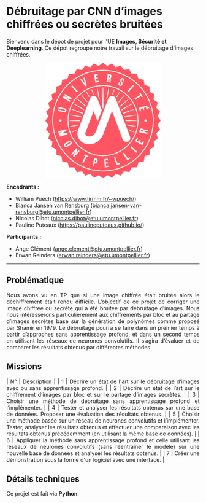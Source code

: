 # Débruitage par CNN d’images chiffrées ou secrètes bruitées

Bienvenu dans le dépot de projet pour l'UE __Images, Sécurité et Deeplearning__.
Ce dépot regroupe notre travail sur le débruitage d'images chiffrées.
<p align="center">
<img align="center" src="./Rendus/Images/presentation.jpg" width="300" height="300"/>
</p>

<b>Encadrants :</b>    
- William Puech (https://www.lirmm.fr/~wpuech/) 
- Bianca Jansen van Rensburg (bianca.jansen-van-rensburg@etu.umontpellier.fr)
- Nicolas Dibot (nicolas.dibot@etu.umontpellier.fr)
- Pauline Puteaux (https://paulineputeaux.github.io/)

<b>Participants :</b>
- Ange Clément (ange.clement@etu.umontpellier.fr) 
- Erwan Reinders (erwan.reinders@etu.umontpellier.fr) 
______________________________
## Problématique
<p align="justify">
Nous avons vu en TP que si une image chiffrée était bruitée alors le déchiffrement était rendu difficile. L’objectif de ce projet de corriger une image chiffrée ou secrète qui a été bruitée par débruitage d’images. Nous nous intéresserons particulièrement aux chiffrements par bloc et au partage d’images secrètes basé sur la génération de polynômes comme proposé par Shamir en 1979. Le débruitage pourra se faire dans un premier temps à partir d’approches sans apprentissage profond, et dans un second temps en utilisant les réseaux de neurones convolutifs. Il s’agira d’évaluer et de comparer les résultats obtenus par différentes méthodes.
</p>

## Missions
<p align="justify">
 | N° | Description |
 | 1 | Décrire un état de l'art sur le débruitage d’images avec ou sans apprentissage profond. |
 | 2 | Décrire un état de l’art sur le chiffrement d’images par bloc et sur le partage d’images secrètes. |
 | 3 | Choisir une méthode de débruitage sans apprentissage profond et l’implémenter. |
 | 4 | Tester et analyser les résultats obtenus sur une base de données. Proposer une évaluation des résultats obtenus. |
 | 5 | Choisir une méthode basée sur un réseau de neurones convolutifs et l’implémenter. Tester, analyser les résultats obtenus et effectuer une comparaison avec les résultats obtenus précédemment (en utilisant la même base de données). |
 | 6 | Appliquer la méthode sans apprentissage profond et celle utilisant les réseaux de neurones convolutifs (sans réentraîner le modèle) sur une nouvelle base de données et analyser les résultats obtenus. |
| 7 | Créer une démonstration sous la forme d'un logiciel avec une interface. |
 
 </p>

## Détails techniques
<p align="justify">
Ce projet est fait via <b>Python</b>.
</p>

<!-- 
## Documentations :
Aucune documentation n'est pour l'instant fournie.
-->
